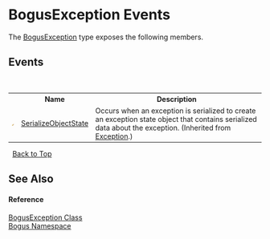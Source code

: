 # BogusException Events
 

The <a href="T_Bogus_BogusException">BogusException</a> type exposes the following members.


## Events
&nbsp;<table><tr><th></th><th>Name</th><th>Description</th></tr><tr><td>![Protected event](media/protevent.gif "Protected event")</td><td><a href="http://msdn2.microsoft.com/en-us/library/ee332915" target="_blank">SerializeObjectState</a></td><td>
Occurs when an exception is serialized to create an exception state object that contains serialized data about the exception.
 (Inherited from <a href="http://msdn2.microsoft.com/en-us/library/c18k6c59" target="_blank">Exception</a>.)</td></tr></table>&nbsp;
<a href="#bogusexception-events">Back to Top</a>

## See Also


#### Reference
<a href="T_Bogus_BogusException">BogusException Class</a><br /><a href="N_Bogus">Bogus Namespace</a><br />